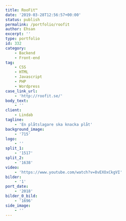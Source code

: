 ```yaml
---
title: RooFit™
date: '2019-03-28T12:56:57+00:00'
status: publish
permalink: /portfolio/roofit
author: Ehsan
excerpt: ''
type: portfolio
id: 332
category:
    - Backend
    - Front-end
tag:
    - CSS
    - HTML
    - Javascript
    - PHP
    - Wordpress
case_link_url:
    - 'http://roofit.se/'
body_text:
    - ''
client:
    - Lindab
tagline:
    - 'En plåtslagare ska knacka plåt'
background_image:
    - '715'
logo:
    - ''
split_1:
    - '1517'
split_2:
    - '1638'
video:
    - 'https://www.youtube.com/watch?v=8vEXOxCkgVI'
bilder:
    - '1'
port_date:
    - '2018'
bilder_0_bild:
    - '1696'
side_image:
    - ''
---
```

<!DOCTYPE html PUBLIC "-//W3C//DTD HTML 4.0 Transitional//EN" "http://www.w3.org/TR/REC-html40/loose.dtd">
<?xml encoding="UTF-8">
